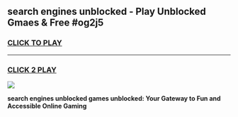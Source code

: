 
## search engines unblocked - Play Unblocked Gmaes & Free #og2j5
<h3>
<a href="https://news.freeplayer.one?title=search_engines_unblocked&ref=26F">CLICK TO PLAY</a></h3>
<hr>

<h3>
<a href="https://news.freeplayer.one?title=search_engines_unblocked&ref=26F">CLICK 2 PLAY</a>
  
</h3>

<a href="https://news.freeplayer.one?title=search_engines_unblocked&ref=26F/"><img src="https://clearcache.store/games.png"></a>


**search engines unblocked games unblocked: Your Gateway to Fun and Accessible Online Gaming**
